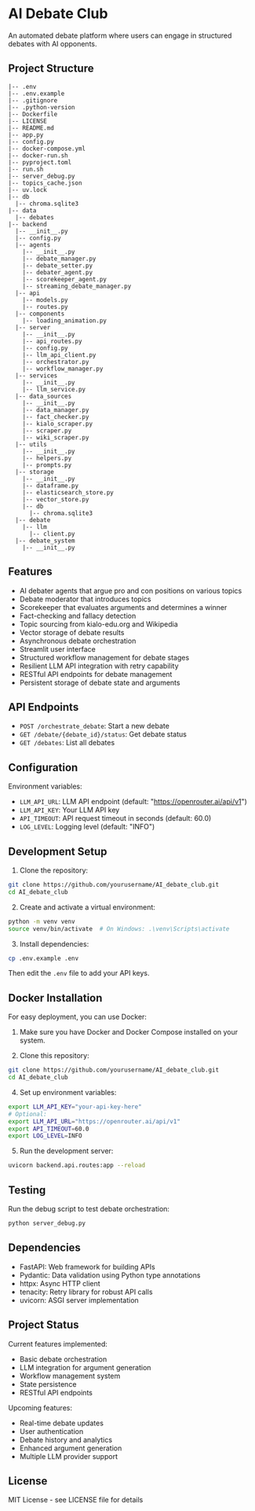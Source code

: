 # AI Debate Club

An automated debate platform where users can engage in structured debates with AI opponents.

## Project Structure

```
|-- .env
|-- .env.example
|-- .gitignore
|-- .python-version
|-- Dockerfile
|-- LICENSE
|-- README.md
|-- app.py
|-- config.py
|-- docker-compose.yml
|-- docker-run.sh
|-- pyproject.toml
|-- run.sh
|-- server_debug.py
|-- topics_cache.json
|-- uv.lock
|-- db
  |-- chroma.sqlite3
|-- data
  |-- debates
|-- backend
  |-- __init__.py
  |-- config.py
  |-- agents
    |-- __init__.py
    |-- debate_manager.py
    |-- debate_setter.py
    |-- debater_agent.py
    |-- scorekeeper_agent.py
    |-- streaming_debate_manager.py
  |-- api
    |-- models.py
    |-- routes.py
  |-- components
    |-- loading_animation.py
  |-- server
    |-- __init__.py
    |-- api_routes.py
    |-- config.py
    |-- llm_api_client.py
    |-- orchestrator.py
    |-- workflow_manager.py
  |-- services
    |-- __init__.py
    |-- llm_service.py
  |-- data_sources
    |-- __init__.py
    |-- data_manager.py
    |-- fact_checker.py
    |-- kialo_scraper.py
    |-- scraper.py
    |-- wiki_scraper.py
  |-- utils
    |-- __init__.py
    |-- helpers.py
    |-- prompts.py
  |-- storage
    |-- __init__.py
    |-- dataframe.py
    |-- elasticsearch_store.py
    |-- vector_store.py
    |-- db
      |-- chroma.sqlite3
  |-- debate
    |-- llm
      |-- client.py
  |-- debate_system
    |-- __init__.py

```

## Features

- AI debater agents that argue pro and con positions on various topics
- Debate moderator that introduces topics
- Scorekeeper that evaluates arguments and determines a winner
- Fact-checking and fallacy detection
- Topic sourcing from kialo-edu.org and Wikipedia
- Vector storage of debate results
- Asynchronous debate orchestration
- Streamlit user interface
- Structured workflow management for debate stages
- Resilient LLM API integration with retry capability
- RESTful API endpoints for debate management
- Persistent storage of debate state and arguments

## API Endpoints

- `POST /orchestrate_debate`: Start a new debate
- `GET /debate/{debate_id}/status`: Get debate status
- `GET /debates`: List all debates

## Configuration

Environment variables:
- `LLM_API_URL`: LLM API endpoint (default: "https://openrouter.ai/api/v1")
- `LLM_API_KEY`: Your LLM API key
- `API_TIMEOUT`: API request timeout in seconds (default: 60.0)
- `LOG_LEVEL`: Logging level (default: "INFO")

## Development Setup

1. Clone the repository:
```bash
git clone https://github.com/yourusername/AI_debate_club.git
cd AI_debate_club
```

2. Create and activate a virtual environment:
```bash
python -m venv venv
source venv/bin/activate  # On Windows: .\venv\Scripts\activate
```

3. Install dependencies:
```bash
cp .env.example .env
```
Then edit the `.env` file to add your API keys.

## Docker Installation

For easy deployment, you can use Docker:

1. Make sure you have Docker and Docker Compose installed on your system.

2. Clone this repository:
```bash
git clone https://github.com/yourusername/AI_debate_club.git
cd AI_debate_club
```

4. Set up environment variables:
```bash
export LLM_API_KEY="your-api-key-here"
# Optional:
export LLM_API_URL="https://openrouter.ai/api/v1"
export API_TIMEOUT=60.0
export LOG_LEVEL=INFO
```

5. Run the development server:
```bash
uvicorn backend.api.routes:app --reload
```

## Testing

Run the debug script to test debate orchestration:
```bash
python server_debug.py
```

## Dependencies

- FastAPI: Web framework for building APIs
- Pydantic: Data validation using Python type annotations
- httpx: Async HTTP client
- tenacity: Retry library for robust API calls
- uvicorn: ASGI server implementation

## Project Status

Current features implemented:
- Basic debate orchestration
- LLM integration for argument generation
- Workflow management system
- State persistence
- RESTful API endpoints

Upcoming features:
- Real-time debate updates
- User authentication
- Debate history and analytics
- Enhanced argument generation
- Multiple LLM provider support

## License

MIT License - see LICENSE file for details